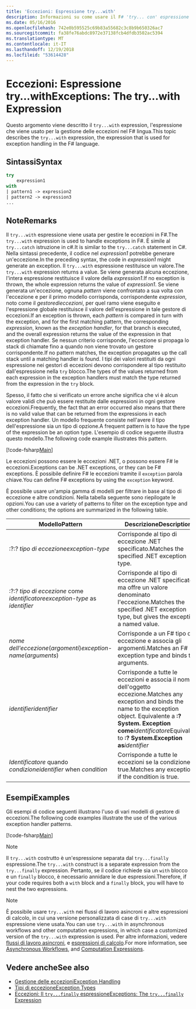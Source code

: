 ```yaml
---
title: 'Eccezioni: Espressione try...with'
description: Informazioni su come usare il F# 'try... con' espressione per la gestione delle eccezioni.
ms.date: 05/16/2016
ms.openlocfilehash: 742e0b595525c69b83a55682c3c8b9b650326ac7
ms.sourcegitcommit: fa38fe76abdc8972e37138fcb4dfdb3502ac5394
ms.translationtype: MT
ms.contentlocale: it-IT
ms.lasthandoff: 12/19/2018
ms.locfileid: "53614428"
---
```

# <a name="exceptions-the-trywith-expression"></a><span data-ttu-id="e47ea-103">Eccezioni: Espressione try...with</span><span class="sxs-lookup"><span data-stu-id="e47ea-103">Exceptions: The try...with Expression</span></span>

<span data-ttu-id="e47ea-104">Questo argomento viene descritto il `try...with` expression, l'espressione che viene usato per la gestione delle eccezioni nel F# lingua.</span><span class="sxs-lookup"><span data-stu-id="e47ea-104">This topic describes the `try...with` expression, the expression that is used for exception handling in the F# language.</span></span>

## <a name="syntax"></a><span data-ttu-id="e47ea-105">Sintassi</span><span class="sxs-lookup"><span data-stu-id="e47ea-105">Syntax</span></span>

```fsharp
try
    expression1
with
| pattern1 -> expression2
| pattern2 -> expression3
...
```

## <a name="remarks"></a><span data-ttu-id="e47ea-106">Note</span><span class="sxs-lookup"><span data-stu-id="e47ea-106">Remarks</span></span>

<span data-ttu-id="e47ea-107">Il `try...with` espressione viene usata per gestire le eccezioni in F#.</span><span class="sxs-lookup"><span data-stu-id="e47ea-107">The `try...with` expression is used to handle exceptions in F#.</span></span> <span data-ttu-id="e47ea-108">È simile al `try...catch` istruzione in c#.</span><span class="sxs-lookup"><span data-stu-id="e47ea-108">It is similar to the `try...catch` statement in C#.</span></span> <span data-ttu-id="e47ea-109">Nella sintassi precedente, il codice nel *expression1* potrebbe generare un'eccezione.</span><span class="sxs-lookup"><span data-stu-id="e47ea-109">In the preceding syntax, the code in *expression1* might generate an exception.</span></span> <span data-ttu-id="e47ea-110">Il `try...with` espressione restituisce un valore.</span><span class="sxs-lookup"><span data-stu-id="e47ea-110">The `try...with` expression returns a value.</span></span> <span data-ttu-id="e47ea-111">Se viene generata alcuna eccezione, l'intera espressione restituisce il valore della *expression1*.</span><span class="sxs-lookup"><span data-stu-id="e47ea-111">If no exception is thrown, the whole expression returns the value of *expression1*.</span></span> <span data-ttu-id="e47ea-112">Se viene generata un'eccezione, ognuna *pattern* viene confrontato a sua volta con l'eccezione e per il primo modello corrisponda, corrispondente *expression*, noto come il *gestoredieccezioni*, per quel ramo viene eseguito e l'espressione globale restituisce il valore dell'espressione in tale gestore di eccezioni.</span><span class="sxs-lookup"><span data-stu-id="e47ea-112">If an exception is thrown, each *pattern* is compared in turn with the exception, and for the first matching pattern, the corresponding *expression*, known as the *exception handler*, for that branch is executed, and the overall expression returns the value of the expression in that exception handler.</span></span> <span data-ttu-id="e47ea-113">Se nessun criterio corrisponde, l'eccezione si propaga lo stack di chiamate fino a quando non viene trovato un gestore corrispondente.</span><span class="sxs-lookup"><span data-stu-id="e47ea-113">If no pattern matches, the exception propagates up the call stack until a matching handler is found.</span></span> <span data-ttu-id="e47ea-114">I tipi dei valori restituiti da ogni espressione nei gestori di eccezioni devono corrispondere al tipo restituito dall'espressione nella `try` blocco.</span><span class="sxs-lookup"><span data-stu-id="e47ea-114">The types of the values returned from each expression in the exception handlers must match the type returned from the expression in the `try` block.</span></span>

<span data-ttu-id="e47ea-115">Spesso, il fatto che si verificato un errore anche significa che vi è alcun valore validi che può essere restituite dalle espressioni in ogni gestore eccezioni.</span><span class="sxs-lookup"><span data-stu-id="e47ea-115">Frequently, the fact that an error occurred also means that there is no valid value that can be returned from the expressions in each exception handler.</span></span> <span data-ttu-id="e47ea-116">Un modello frequente consiste nell'avere il tipo dell'espressione sia un tipo di opzione.</span><span class="sxs-lookup"><span data-stu-id="e47ea-116">A frequent pattern is to have the type of the expression be an option type.</span></span> <span data-ttu-id="e47ea-117">L'esempio di codice seguente illustra questo modello.</span><span class="sxs-lookup"><span data-stu-id="e47ea-117">The following code example illustrates this pattern.</span></span>

[!code-fsharp[Main](../../../../samples/snippets/fsharp/lang-ref-2/snippet5601.fs)]

<span data-ttu-id="e47ea-118">Le eccezioni possono essere le eccezioni .NET, o possono essere F# le eccezioni.</span><span class="sxs-lookup"><span data-stu-id="e47ea-118">Exceptions can be .NET exceptions, or they can be F# exceptions.</span></span> <span data-ttu-id="e47ea-119">È possibile definire F# le eccezioni tramite il `exception` parola chiave.</span><span class="sxs-lookup"><span data-stu-id="e47ea-119">You can define F# exceptions by using the `exception` keyword.</span></span>

<span data-ttu-id="e47ea-120">È possibile usare un'ampia gamma di modelli per filtrare in base al tipo di eccezione e altre condizioni. Nella tabella seguente sono riepilogate le opzioni.</span><span class="sxs-lookup"><span data-stu-id="e47ea-120">You can use a variety of patterns to filter on the exception type and other conditions; the options are summarized in the following table.</span></span>

|<span data-ttu-id="e47ea-121">Modello</span><span class="sxs-lookup"><span data-stu-id="e47ea-121">Pattern</span></span>|<span data-ttu-id="e47ea-122">Descrizione</span><span class="sxs-lookup"><span data-stu-id="e47ea-122">Description</span></span>|
|-------|-----------|
|<span data-ttu-id="e47ea-123">:?</span><span class="sxs-lookup"><span data-stu-id="e47ea-123">:?</span></span> <span data-ttu-id="e47ea-124">*tipo di eccezione*</span><span class="sxs-lookup"><span data-stu-id="e47ea-124">*exception-type*</span></span>|<span data-ttu-id="e47ea-125">Corrisponde al tipo di eccezione .NET specificato.</span><span class="sxs-lookup"><span data-stu-id="e47ea-125">Matches the specified .NET exception type.</span></span>|
|<span data-ttu-id="e47ea-126">:?</span><span class="sxs-lookup"><span data-stu-id="e47ea-126">:?</span></span> <span data-ttu-id="e47ea-127">*tipo di eccezione* come *identificatore*</span><span class="sxs-lookup"><span data-stu-id="e47ea-127">*exception-type* as *identifier*</span></span>|<span data-ttu-id="e47ea-128">Corrisponde al tipo di eccezione .NET specificato, ma offre un valore denominato l'eccezione.</span><span class="sxs-lookup"><span data-stu-id="e47ea-128">Matches the specified .NET exception type, but gives the exception a named value.</span></span>|
|<span data-ttu-id="e47ea-129">*nome dell'eccezione*(*argomenti*)</span><span class="sxs-lookup"><span data-stu-id="e47ea-129">*exception-name*(*arguments*)</span></span>|<span data-ttu-id="e47ea-130">Corrisponde a un F# tipo di eccezione e associa gli argomenti.</span><span class="sxs-lookup"><span data-stu-id="e47ea-130">Matches an F# exception type and binds the arguments.</span></span>|
|<span data-ttu-id="e47ea-131">*identifier*</span><span class="sxs-lookup"><span data-stu-id="e47ea-131">*identifier*</span></span>|<span data-ttu-id="e47ea-132">Corrisponde a tutte le eccezioni e associa il nome dell'oggetto eccezione.</span><span class="sxs-lookup"><span data-stu-id="e47ea-132">Matches any exception and binds the name to the exception object.</span></span> <span data-ttu-id="e47ea-133">Equivalente a **:? System. Exception come**_identificatore_</span><span class="sxs-lookup"><span data-stu-id="e47ea-133">Equivalent to **:? System.Exception as**_identifier_</span></span>|
|<span data-ttu-id="e47ea-134">*Identificatore* quando *condizione*</span><span class="sxs-lookup"><span data-stu-id="e47ea-134">*identifier* when *condition*</span></span>|<span data-ttu-id="e47ea-135">Corrisponde a tutte le eccezioni se la condizione è true.</span><span class="sxs-lookup"><span data-stu-id="e47ea-135">Matches any exception if the condition is true.</span></span>|

## <a name="examples"></a><span data-ttu-id="e47ea-136">Esempi</span><span class="sxs-lookup"><span data-stu-id="e47ea-136">Examples</span></span>

<span data-ttu-id="e47ea-137">Gli esempi di codice seguenti illustrano l'uso di vari modelli di gestore di eccezioni.</span><span class="sxs-lookup"><span data-stu-id="e47ea-137">The following code examples illustrate the use of the various exception handler patterns.</span></span>

[!code-fsharp[Main](../../../../samples/snippets/fsharp/lang-ref-2/snippet5602.fs)]

> [!NOTE]
> <span data-ttu-id="e47ea-138">Il `try...with` costrutto è un'espressione separata dal `try...finally` espressione.</span><span class="sxs-lookup"><span data-stu-id="e47ea-138">The `try...with` construct is a separate expression from the `try...finally` expression.</span></span> <span data-ttu-id="e47ea-139">Pertanto, se il codice richiede sia un `with` blocco e un `finally` blocco, è necessario annidare le due espressioni.</span><span class="sxs-lookup"><span data-stu-id="e47ea-139">Therefore, if your code requires both a `with` block and a `finally` block, you will have to nest the two expressions.</span></span>

> [!NOTE]
> <span data-ttu-id="e47ea-140">È possibile usare `try...with` nei flussi di lavoro asincroni e altre espressioni di calcolo, in cui una versione personalizzata di case di `try...with` espressione viene usata.</span><span class="sxs-lookup"><span data-stu-id="e47ea-140">You can use `try...with` in asynchronous workflows and other computation expressions, in which case a customized version of the `try...with` expression is used.</span></span> <span data-ttu-id="e47ea-141">Per altre informazioni, vedere [flussi di lavoro asincroni](../asynchronous-workflows.md), e [espressioni di calcolo](../computation-expressions.md).</span><span class="sxs-lookup"><span data-stu-id="e47ea-141">For more information, see [Asynchronous Workflows](../asynchronous-workflows.md), and [Computation Expressions](../computation-expressions.md).</span></span>

## <a name="see-also"></a><span data-ttu-id="e47ea-142">Vedere anche</span><span class="sxs-lookup"><span data-stu-id="e47ea-142">See also</span></span>

- [<span data-ttu-id="e47ea-143">Gestione delle eccezioni</span><span class="sxs-lookup"><span data-stu-id="e47ea-143">Exception Handling</span></span>](index.md)
- [<span data-ttu-id="e47ea-144">Tipi di eccezione</span><span class="sxs-lookup"><span data-stu-id="e47ea-144">Exception Types</span></span>](exception-types.md)
- [<span data-ttu-id="e47ea-145">Eccezioni: Il `try...finally` espressione</span><span class="sxs-lookup"><span data-stu-id="e47ea-145">Exceptions: The `try...finally` Expression</span></span>](the-try-finally-expression.md)
